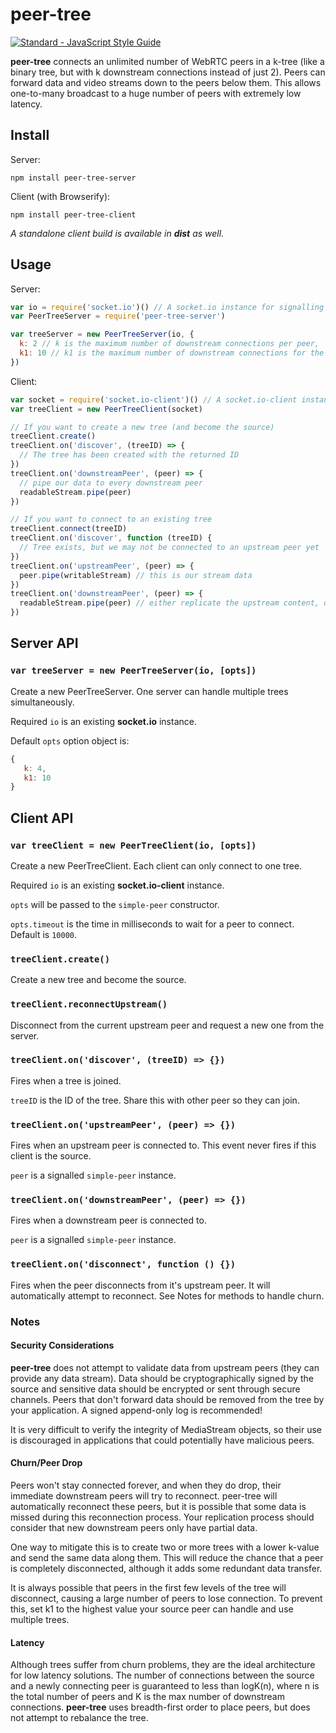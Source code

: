 # peer-tree
[![Standard - JavaScript Style Guide](https://img.shields.io/badge/code%20style-standard-brightgreen.svg)](http://standardjs.com/)

**peer-tree** connects an unlimited number of WebRTC peers in a k-tree (like a binary tree, but with k downstream connections instead of just 2). Peers can forward data and video streams down to the peers below them. This allows one-to-many broadcast to a huge number of peers with extremely low latency.

## Install

Server:
```
npm install peer-tree-server
```

Client (with Browserify):  
```
npm install peer-tree-client
```

*A standalone client build is available in **dist** as well.*

## Usage

Server:

```javascript
var io = require('socket.io')() // A socket.io instance for signalling
var PeerTreeServer = require('peer-tree-server')

var treeServer = new PeerTreeServer(io, {
  k: 2 // k is the maximum number of downstream connections per peer,
  k1: 10 // k1 is the maximum number of downstream connections for the source
})
```

Client: 

```javascript
var socket = require('socket.io-client')() // A socket.io-client instance for signalling
var treeClient = new PeerTreeClient(socket)

// If you want to create a new tree (and become the source)
treeClient.create()
treeClient.on('discover', (treeID) => {
  // The tree has been created with the returned ID
})
treeClient.on('downstreamPeer', (peer) => {
  // pipe our data to every downstream peer
  readableStream.pipe(peer)
})

// If you want to connect to an existing tree
treeClient.connect(treeID)
treeClient.on('discover', function (treeID) {
  // Tree exists, but we may not be connected to an upstream peer yet
})
treeClient.on('upstreamPeer', (peer) => {
  peer.pipe(writableStream) // this is our stream data
})
treeClient.on('downstreamPeer', (peer) => {
  readableStream.pipe(peer) // either replicate the upstream content, or pipe else
})
```

## Server API

### `var treeServer = new PeerTreeServer(io, [opts])`

Create a new PeerTreeServer. One server can handle multiple trees simultaneously.

Required `io` is an existing **socket.io** instance.

Default `opts` option object is:
```javascript
{
   k: 4,
   k1: 10
}
``` 

## Client API

### `var treeClient = new PeerTreeClient(io, [opts])`

Create a new PeerTreeClient. Each client can only connect to one tree.

Required `io` is an existing **socket.io-client** instance.

`opts` will be passed to the `simple-peer` constructor.

`opts.timeout` is the time in milliseconds to wait for a peer to connect. Default is `10000`.

### `treeClient.create()`

Create a new tree and become the source.

### `treeClient.reconnectUpstream()`

Disconnect from the current upstream peer and request a new one from the server.

### `treeClient.on('discover', (treeID) => {})`

Fires when a tree is joined.

`treeID` is the ID of the tree. Share this with other peer so they can join.

### `treeClient.on('upstreamPeer', (peer) => {})`

Fires when an upstream peer is connected to. This event never fires if this client is the source.

`peer` is a signalled `simple-peer` instance.

### `treeClient.on('downstreamPeer', (peer) => {})`

Fires when a downstream peer is connected to.

`peer` is a signalled `simple-peer` instance.

### `treeClient.on('disconnect', function () {})`

Fires when the peer disconnects from it's upstream peer. It will automatically attempt to reconnect. See Notes for methods to handle churn.

### Notes

#### Security Considerations

**peer-tree** does not attempt to validate data from upstream peers (they can provide any data stream). Data should be cryptographically signed by the source and sensitive data should be encrypted or sent through secure channels. Peers that don't forward data should be removed from the tree by your application. A signed append-only log is recommended!

It is very difficult to verify the integrity of MediaStream objects, so their use is discouraged in applications that could potentially have malicious peers.

#### Churn/Peer Drop

Peers won't stay connected forever, and when they do drop, their immediate downstream peers will try to reconnect. peer-tree will automatically reconnect these peers, but it is possible that some data is missed during this reconnection process. Your replication process should consider that new downstream peers only have partial data.

One way to mitigate this is to create two or more trees with a lower k-value and send the same data along them. This will reduce the chance that a peer is completely disconnected, although it adds some redundant data transfer.

It is always possible that peers in the first few levels of the tree will disconnect, causing a large number of peers to lose connection. To prevent this, set k1 to the highest value your source peer can handle and use multiple trees.

#### Latency

Although trees suffer from churn problems, they are the ideal architecture for low latency solutions. The number of connections between the source and a newly connecting peer is guaranteed to less than logK(n), where n is the total number of peers and K is the max number of downstream connections. **peer-tree** uses breadth-first order to place peers, but does not attempt to rebalance the tree.


